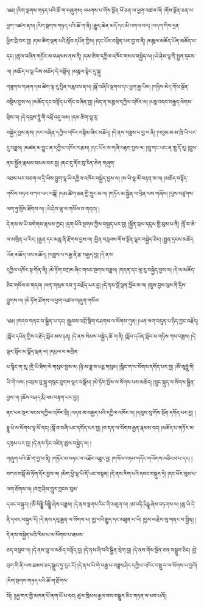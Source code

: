 ﻿  
༄༅། །རིག་སྔགས་གཏད་པའི་ཆོ་ག་བཞུགས། འཕགས་པ་གོས་སྔོན་པོ་ཅན་ལ་ཕྱག་འཚལ་ལོ། །གོས་སྔོན་ཅན་ལ་ཕྱག་འཚལ་ནས། །རིག་སྔགས་གཏད་པའི་ཆོ་ག་ནི། །རྒྱུད་ཆེན་མདོ་དང་མི་འགལ་བར། །བདག་གིས་དྲན་  
ཕྱིར་བྲི་བར་བྱ། །དམ་ཚིག་ལྡན་པའི་སློབ་དཔོན་གྱིས། །དང་པོར་བསྙེན་པར་བྱ་བ་ནི། །མཎྜལ་མཆོད་ཡོན་མཆོད་པ་དང། །ཚུལ་བཞིན་གཏོར་མ་བཤམས་ནས་ནི། །དམ་ཚིག་དཀྱིལ་འཁོར་གསལ་བསྐྱེད་ལ། །ཡེ་ཤེས་ལྷ་ནི་སྤྱན་དྲངས་ལ། །མཆོད་པ་ལྔ་ཡིས་མཆོད་དེ་བསྟོད། །མཎྜལ་སྟེང་དུ་སྐུ་  
གཟུགས་གཞག་དམ་ཚིག་ལྷ་རུ་བྱིན་བརླབས་ནས། །སྒོ་བཞིའི་སྔགས་དང་ཕྱག་རྒྱ་ཡིས། །གཉིས་མེད་གོས་སྔོན་བསྟིམ་བྱས་ལ། །མཆོད་དང་བསྟོད་པ་གོང་བཞིན་བྱ། །མེད་ན་མཎྜལ་དཀྱིལ་འཁོར་ལ། །པདྨ་འདབ་བརྒྱད་ལེགས་བྲིས་ལ། །དེ་དབུས་ཧཱུཾ་གི་འཕྲོ་འདུ་ལས། །དམ་ཚིག་ལྷ་རུ་  
བསྐྱེད་བྱས་ནས། །རང་བཞིན་དཀྱིལ་འཁོར་བསྟིམ་ཞིང་མཆོད། །དེ་ནས་བཟླས་པ་བྱ་བ་ནི། །འབུམ་མ་མ་ཁྲི་ཡི་པར་དུ་བཟླས། །མཚན་མ་བྱུང་ན་དཀྱིལ་འཁོར་བརྩམ། །དང་པོར་ས་གཞི་བརྟག་བྱས་ལ། །ཁྲུ་གང་ཡང་ན་ཁྲུ་དོ་རུ། །བྲུས་ནས་སྐྱོན་རྣམས་བསལ་བར་བྱ། །ནང་དུ་ནོར་བུ་རིན་ཆེན་གཞུག་  
འཐས་པར་བཅག་ལ་དྲི་ཡིས་བྱུག་ལྷ་ཡི་དཀྱིལ་འཁོར་བསྐྱེད་བྱས་ལ། །ས་ཡི་ལྷ་མོ་བརྟན་མ་ལ། །མཆོད་བསྟོད་གསོལ་བཏབ་བཀའ་ཡང་བསྒོ། །དམ་ཚིག་ཅན་གྱི་སྲུང་མ་ལ། །གཏོར་མ་སྦྱིན་ལ་ཕྲིན་ལས་གཞོལ། །པུས་བཙུགས་ལག་ཏུ་སྤོས་ཐོགས་ལ། །ཡེ་ཤེས་ལྷ་ལ་གསོལ་བ་གདབ། །  
དེ་ནས་ས་ཡི་བགེགས་རྣམས་ཀྱང། །དྲག་པོའི་སྔགས་ཀྱིས་བསྐྲད་པར་བྱ། །སྐྱོན་བྲལ་དངུལ་གྱི་བུམ་པ་ནི། །ལྟོ་བ་ཆེ་ལ་མགྲིན་པ་རིང། །རྒྱན་དང་མཆུ་ནི་རྫོགས་བྱས་ལ། །བྱིན་བརླབས་གོས་སྔོན་ལྷར་བསྐྱེད་ཅིང། །སྤྱན་དྲངས་མཆོད་ཡོན་མཆོད་པས་མཆོད། །བཟླས་པ་བརྒྱ་ནི་རྩ་བརྒྱད་བྱ། །དེ་ནས་  
དཀྱིལ་འཁོར་སྟ་གོན་ནི། །མེ་ཏོག་བཀྲམ་ཞིང་གསང་སྔགས་བཟླས། །གདན་དང་ལྷ་རུ་བསྐྱེད་བྱས་ལ། །དེ་ལ་མཆོད་ཅིང་གསོལ་བ་གདབ། །ལན་གསུམ་རབ་ཏུ་བརྗོད་པར་བྱ། །དེ་ནས་བློ་ལྡན་སློབ་མ་ལ། །ཁྲུས་བྱས་ལུས་ནི་དྲིས་བྱུགས་ལ། །མེ་ཏོག་ཐོགས་ལ་ཕྱག་འཚལ་གཞུག་གསོལ་  
  
༄༅། །གདབ་གནང་བ་སྦྱིན་པ་དང། །སྐྱབས་འགྲོ་སྡིག་བཤགས་ལ་སོགས་ཀུན། །ཡན་ལག་བདུན་པ་ཉིད་ཀྱང་བརྗོད། །སློབ་དཔོན་གྱིས་བརྗོད་སློབ་མས་ཉན། །དེ་ནས་སེམས་བསྐྱེད་ཆོ་ག་ནི། །སློབ་དཔོན་སློབ་མ་གཉིས་ཀས་བཟླས། །དེ་ལྟར་སློབ་མ་སྣོད་ལྡན་ལ། །དཔྲལ་བ་མགྲིན་  
པ་སྙིང་ག་རུ། །དྲི་ཡི་ཐིག་ལེ་གསུམ་བྱས་ལ། །ཉི་མ་ཟླ་བ་པདྨ་གསུམ། །སྙིང་ག་ལ་སོགས་དགོད་པར་བྱ། །ཨོཾ་ཨཱཧཱུཾ་གི་ཡི་གེ་ལས། །འབྲས་བུ་སྐུ་གསུང་ཐུགས་ལྷར་བསྒོམ། །མེ་ཏོག་སྤོས་ལ་སོགས་པས་མཆོད། །སྲུང་སྐུད་ལ་སོགས་སྦྱིན་བྱས་ལ། །ཆོས་བཤད་རྨི་ལམ་བརྟག་པར་བྱ།།  
ནང་པར་སྔར་ལངས་དཀྱིལ་འཁོར་བྲི། །འདབ་མ་བརྒྱད་པའི་དཀྱིལ་འཁོར་ལ། །དབུས་སུ་གོས་སྔོན་དགོད་པར་བྱ། །དྷཱུ་པེ་ལ་སོགས་ལྷ་མོ་དང། །སྒོ་བ་བཞི་ཡང་དགོད་པར་བྱ། །བ་དན་ལ་སོགས་རྒྱན་རྣམས་དང། །མཆོད་པ་གཏོར་མ་དགྲམ་པར་བྱ། །དེ་ནས་ཏིང་འཛིན་ཚུལ་བསྐྱེད་ལ། །  
གཞུག་པའི་ཆོ་ག་བྱ་བ་ནི། །གཏོར་མ་བཏང་ལ་འཐོར་འཐུང་བྱ། །གསོལ་བཏབ་གདོང་གཡོགས་བཅིངས་པ་དང། །བཀའ་བསྒོ་མེ་ཏོག་དོར་བྱས་ལ། །མིག་ཕྱེ་ལྷ་ཡི་དོ་ཡང་བསྟན། །དེ་ནས་རིག་པའི་དབང་བསྐུར་ཏེ། །དང་པོར་བུམ་པ་ལག་ཐོགས་ལ། །བཀྲ་ཤིས་གླུར་བླངས་བུམ་  
དབང་བསྐུར། །ཨོཾ་སིདྡྷི་སིདྡྷི་ཞེས་བཟླས། །དེ་ནས་སྔགས་རིང་གི་མཇུག་ལ། །ཨ་བཧི་ཥིཉྩཱ་ཞེས་བཏགས་ལ། །ཆུ་ཡི་དེ་ནི་དབང་བསྐུར་རོ། །དེ་ནས་དབུ་རྒྱན་ལ་སོགས་པ། །བྱ་བའི་རྒྱུད་དང་མཐུན་པ་ཡི། །བྱས་ལ་རྗེས་སུ་གནང་བ་སྦྱིན། །དེ་ནས་བསྐྱེད་པའི་རིམ་པ་ལ་སོགས་པ་ཐམས་  
ཅད་བསླབ་ལ། །དེ་ནས་ལྷ་ལ་མཆོད་བསྟོད་བྱ། །དེ་ནས་ཞི་བའི་སྦྱིན་སྲེག་བྱ། །དེ་ནས་གོས་སྔོན་ཅན་བསྒྲུབ་ཅིང། །བྱེ་བྲག་གི་ནི་ལས་ཐམས་ཅད་སྒྲུབ་ཏུ་རུང་ངོ། །དེ་ནས་ཡི་གེ་བརྒྱ་པ་བཟླས་ཤིང་དཀྱིལ་འཁོར་བསྡུ་བ་ལ་སོགས་པ་བྱའོ། །རིག་སྔགས་གཏད་པའི་ཆོ་ག་རྫོགས་  
སོ།། །།རྒྱ་གར་གྱི་མཁན་པོ་ནག་པོ་པ་དང། ཚུལ་ཁྲིམས་རྒྱལ་བས་བསྒྱུར་ཅིང་གཏན་ལ་ཕབ་པའོ།།  
  
  
